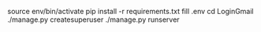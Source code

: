 source env/bin/activate
pip install -r requirements.txt
fill .env
cd LoginGmail
./manage.py createsuperuser
./manage.py runserver

